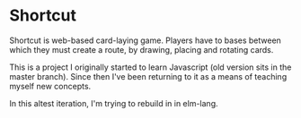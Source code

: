# Shortcut

Shortcut is web-based card-laying game.
Players have to bases between which they must create a route, by drawing, placing and rotating cards.

This is a project I originally started to learn Javascript (old version sits in the master branch).
Since then I've been returning to it as a means of teaching myself new concepts.

In this altest iteration, I'm trying to rebuild in in elm-lang.
